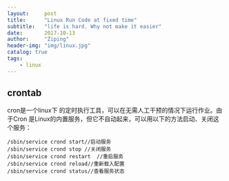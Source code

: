 ```yaml
---
layout:     post
title:      "Linux Run Code at fixed time"
subtitle:   "life is hard. Why not make it easier"
date:       2017-10-13
author:     "Ziping"
header-img: "img/linux.jpg"
catalog: true
tags:
    - linux
---
```


## crontab

cron是一个linux下 的定时执行工具，可以在无需人工干预的情况下运行作业。由于Cron 是Linux的内置服务，但它不自动起来，可以用以下的方法启动、关闭这个服务：

```
/sbin/service crond start//启动服务
/sbin/service crond stop //关闭服务
/sbin/service crond restart  //重启服务
/sbin/service crond reload//重新载入配置
/sbin/service crond status//查看服务状态
```

